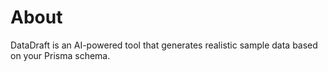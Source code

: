 # About

DataDraft is an AI-powered tool that generates realistic sample data based on your Prisma schema.